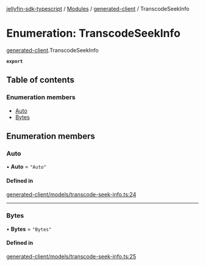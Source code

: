[jellyfin-sdk-typescript](../README.md) / [Modules](../modules.md) / [generated-client](../modules/generated_client.md) / TranscodeSeekInfo

# Enumeration: TranscodeSeekInfo

[generated-client](../modules/generated_client.md).TranscodeSeekInfo

**`export`**

## Table of contents

### Enumeration members

- [Auto](generated_client.TranscodeSeekInfo.md#auto)
- [Bytes](generated_client.TranscodeSeekInfo.md#bytes)

## Enumeration members

### Auto

• **Auto** = `"Auto"`

#### Defined in

[generated-client/models/transcode-seek-info.ts:24](https://github.com/thornbill/jellyfin-sdk-typescript/blob/46678c1/src/generated-client/models/transcode-seek-info.ts#L24)

___

### Bytes

• **Bytes** = `"Bytes"`

#### Defined in

[generated-client/models/transcode-seek-info.ts:25](https://github.com/thornbill/jellyfin-sdk-typescript/blob/46678c1/src/generated-client/models/transcode-seek-info.ts#L25)
